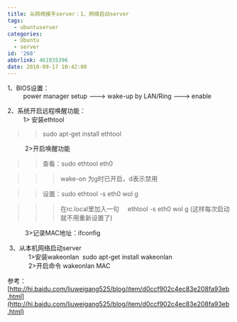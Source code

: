 ```yaml
---
title: 从网络接手server：1、网络启动server
tags:
  - ubuntuserver
categories:
  - Ubuntu
  - server
id: '268'
abbrlink: 461935396
date: 2010-09-17 10:42:00
---
```


1、BIOS设置：  
         power manager setup ---> wake-up by LAN/Ring ---> enable

  
2、系统开启远程唤醒功能：  
         1> 安装ethtool

> > sudo apt-get install ethtool

          2>开启唤醒功能

> > 查看：sudo ethtool eth0

> > > wake-on 为g时已开启，d表示禁用

> > 设置：sudo ethtool -s eth0 wol g

> > > 在rc.local里加入一句     ethtool -s eth0 wol g (这样每次启动就不用重新设置了)

          3>记录MAC地址：ifconfig 

  
 3、从本机网络启动server  
            1>安装wakeonlan  sudo apt-get install wakeonlan  
            2>开启命令 wakeonlan MAC  
  
参考：[http://hi.baidu.com/liuweigang525/blog/item/d0ccf902c4ec83e208fa93eb.html](http://hi.baidu.com/liuweigang525/blog/item/d0ccf902c4ec83e208fa93eb.html)